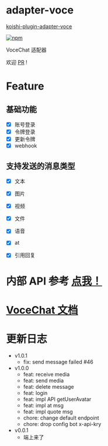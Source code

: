 # adapter-voce

[koishi-plugin-adapter-voce](https://github.com/initialencounter/2022-12-24/tree/neat/plugins/Adapter/adapter-voce)

[![npm](https://img.shields.io/npm/v/koishi-plugin-adapter-voce?style=flat-square)](https://www.npmjs.com/package/koishi-plugin-adapter-voce)

VoceChat 适配器

欢迎 [PR](https://github.com/initialencounter/2022-12-24/pulls) !

# Feature

## 基础功能
- [x] 账号登录
- [x] 令牌登录
- [x] 更新令牌
- [x] webhook

## 支持发送的消息类型
- [x] 文本
- [x] 图片
- [x] 视频
- [x] 文件
- [x] 语音
- [x] at
- [x] 引用回复


# 内部 API 参考 [点我！](https://github.com/initialencounter/2022-12-24/blob/neat/plugins/Adapter/adapter-voce/src/test.ts)
# [VoceChat 文档](https://doc.voce.chat/zh-cn/)

# 更新日志
- v1.0.1
    - fix: send message failed #46
- v1.0.0
    - feat: receive media
    - feat: send media
    - feat: delete message
    - feat: login
    - feat: impl API getUserAvatar 
    - feat: impl at msg 
    - feat: impl quote msg 
    - chore: change default endpoint
    - chore: drop config bot x-api-kry
- v0.0.1
    - 端上来了